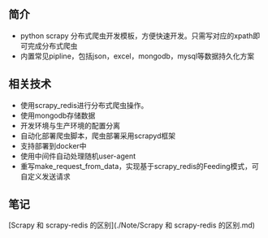 ## 简介

- python scrapy 分布式爬虫开发模板，方便快速开发。只需写对应的xpath即可完成分布式爬虫
- 内置常见pipline，包括json，excel，mongodb，mysql等数据持久化方案

## 相关技术

- 使用scrapy_redis进行分布式爬虫操作。
- 使用mongodb存储数据
- 开发环境与生产环境的配置分离
- 自动化部署爬虫脚本，爬虫部署采用scrapyd框架
- 支持部署到docker中
- 使用中间件自动处理随机user-agent
- 重写make_request_from_data，实现基于scrapy_redis的Feeding模式，可自定义发送请求

## 笔记

[Scrapy 和 scrapy-redis 的区别](./Note/Scrapy 和 scrapy-redis 的区别.md)